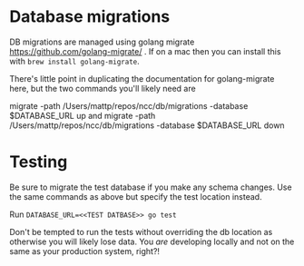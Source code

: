 # Database migrations

DB migrations are managed using golang migrate https://github.com/golang-migrate/ .
If on a mac then you can install this with `brew install golang-migrate`.

There's little point in duplicating the documentation for golang-migrate here,
but the two commands you'll likely need are

migrate -path /Users/mattp/repos/ncc/db/migrations -database $DATABASE_URL up 
and
migrate -path /Users/mattp/repos/ncc/db/migrations -database $DATABASE_URL down

# Testing

Be sure to migrate the test database if you make any schema changes. Use the same commands as above but specify the test location instead.

Run `DATABASE_URL=<<TEST DATBASE>> go test`

Don't be tempted to run the tests without overriding the db location as
otherwise you will likely lose data. You *are* developing locally and not on
the same as your production system, right?!
